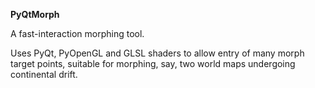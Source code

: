 **PyQtMorph**

A fast-interaction morphing tool.

Uses PyQt, PyOpenGL and GLSL shaders to allow entry of many morph target points, suitable for morphing, say, two world maps undergoing continental drift.
